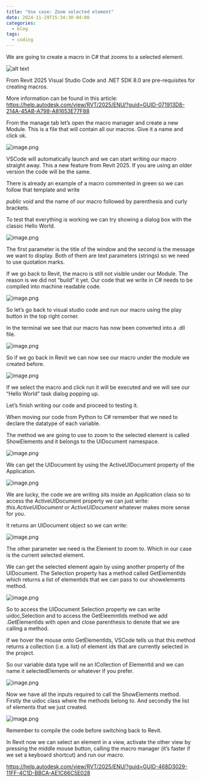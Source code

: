 ```yaml
---
title: "Use case: Zoom selected element"
date: 2024-11-29T15:34:30-04:00
categories:
  - blog
tags:
  - coding
---
```


We are going to create  a macro in C# that zooms to a selected element.

![alt text](https://file.notion.so/f/f/9addda3f-6809-43bd-80aa-fc9f6e5fe54e/749dff2b-8cfe-468a-a1d5-37dcc362c308/image.png?table=block&id=1577403c-e188-805b-bfda-eb9a7a57da69&spaceId=9addda3f-6809-43bd-80aa-fc9f6e5fe54e&expirationTimestamp=1734220800000&signature=A_kc_ZkoNPYyyVgjRmtcNX69GGSQ_MWmNHmxifj2dyo&downloadName=image.png)

From Revit 2025 Visual Studio Code and .NET SDK 8.0 are pre-requisites for creating macros. 

More information can be found in this article: https://help.autodesk.com/view/RVT/2025/ENU/?guid=GUID-071913D8-214A-45AB-A798-A81653E77F88

From the manage tab let’s open the macro manager and create a new Module. This is a file that will contain all our macros. Give it a name and click ok.

![image.png](https://file.notion.so/f/f/9addda3f-6809-43bd-80aa-fc9f6e5fe54e/26b6d572-ff00-4d57-b6c1-fd2ef3032edd/image.png?table=block&id=1577403c-e188-8017-b04a-ee5a82999afd&spaceId=9addda3f-6809-43bd-80aa-fc9f6e5fe54e&expirationTimestamp=1734220800000&signature=ShajIsr6Ft9-tPYOhjmKkGfIePN3yDRPpRDqZfpLVbI&downloadName=image.png)

VSCode will automatically launch and we can start writing our macro straight away. This a new feature from Revit 2025. If you are using an older version the code will be the same.

There is already an example of a macro commented in green so we can follow that template and write

*public void* and the name of our macro followed by parenthesis and curly brackets.

To test that everything is working we can try showing a dialog box with the classic Hello World. 

![image.png](https://prod-files-secure.s3.us-west-2.amazonaws.com/9addda3f-6809-43bd-80aa-fc9f6e5fe54e/28bdb589-5d03-4a30-94cf-98cdceae9e84/image.png)

The first parameter is the title of the window and the second is the message we want to display. Both of them are text parameters (strings) so we need to use quotation marks.

If we go back to Revit, the macro is still not visible under our Module. The reason is we did not “build” it yet. Our code that we write in C# needs to be compiled into machine readable code. 

![image.png](https://prod-files-secure.s3.us-west-2.amazonaws.com/9addda3f-6809-43bd-80aa-fc9f6e5fe54e/bbef768b-bdcc-42dd-81b3-a40757dce10d/image.png)

So let’s go back to visual studio code and run our macro using the play button in the top right corner.

In the terminal we see that our macro has now been converted into a .dll file.

![image.png](https://prod-files-secure.s3.us-west-2.amazonaws.com/9addda3f-6809-43bd-80aa-fc9f6e5fe54e/c59a7146-a2a8-4f62-87cd-118f054c28a1/image.png)

So if we go back in Revit we can now see our macro under the module we created before.

![image.png](https://prod-files-secure.s3.us-west-2.amazonaws.com/9addda3f-6809-43bd-80aa-fc9f6e5fe54e/26b00ae3-8f80-42de-83a0-530269c13f73/image.png)

If we select the macro and click run it will be executed and we will see our “Hello World” task dialog popping up.

Let’s finish writing our code and proceed to testing it.

When moving our code from Python to C# remember that we need to declare the datatype of each variable.

The method we are going to use to zoom to the selected element is called ShowElements and it belongs to the UIDocument namespace. 

![image.png](https://prod-files-secure.s3.us-west-2.amazonaws.com/9addda3f-6809-43bd-80aa-fc9f6e5fe54e/c9fdf083-9bf9-4b79-9291-87fbe67d5e73/image.png)

We can get the UIDocument by using the ActiveUIDocument property of the Application.

![image.png](https://prod-files-secure.s3.us-west-2.amazonaws.com/9addda3f-6809-43bd-80aa-fc9f6e5fe54e/3fdc2a32-02ff-49ab-bf5a-276a16a9bd4a/image.png)

We are lucky, the code we are writing sits inside an Application class so to access the ActiveUIDocument property we can just write: *this.ActiveUIDocument* or *ActiveUIDocument* whatever makes more sense for you. 

It returns an UIDocument object so we can write:

![image.png](https://prod-files-secure.s3.us-west-2.amazonaws.com/9addda3f-6809-43bd-80aa-fc9f6e5fe54e/d5d86f68-b9bc-49e0-b50c-647526ea4e75/image.png)

The other parameter we need is the Element to zoom to. Which in our case is the current selected element.

We can get the selected element again by using another property of the UIDocument. The Selection property has a method called GetElementIds which returns a list of elementids that we can pass to our showelements method.

![image.png](https://prod-files-secure.s3.us-west-2.amazonaws.com/9addda3f-6809-43bd-80aa-fc9f6e5fe54e/9a2216ab-e047-44c9-955e-97a8333b5162/image.png)

So to access the UIDocument Selection property we can write uidoc,Selection and to access the GetEleemntIds method we add .GetElementIds with open and close parenthesis to denote that we are calling a method.

If we hover the mouse onto GetElementIds, VSCode tells us that this method returns a collection (i.e. a list) of element ids that are currently selected in the project.

So our variable data type will ne an ICollection of ElementId and we can name it selectedElements or whatever if you prefer.

![image.png](https://prod-files-secure.s3.us-west-2.amazonaws.com/9addda3f-6809-43bd-80aa-fc9f6e5fe54e/fd7069d9-a2f2-40cf-a75e-9ed34c0bcba0/image.png)

Now we have all the inputs required to call the ShowElements method. Firstly the uidoc class where the methods belong to. And secondly the list of elements that we just created.

![image.png](https://prod-files-secure.s3.us-west-2.amazonaws.com/9addda3f-6809-43bd-80aa-fc9f6e5fe54e/cf995626-d89d-4b20-98ce-eb19783fe5f4/image.png)

Remember to compile the code before switching back to Revit.

In Revit now we can select an element in a view, activate the other view by pressing the middle mouse button, calling the macro manager (it’s faster if we set a keyboard shortcut) and run our macro.

https://help.autodesk.com/view/RVT/2025/ENU/?guid=GUID-468D3029-11FF-4C1D-BBCA-AE1C66C5E028
